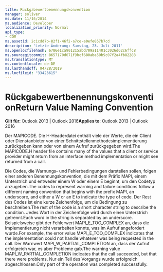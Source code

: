 ```yaml
---
title: Rückgabewertbenennungskonvention
manager: soliver
ms.date: 11/16/2014
ms.audience: Developer
localization_priority: Normal
api_type:
- COM
ms.assetid: 2c1cdd7b-82f1-46f2-a7ce-e0efe857b7cd
description: 'Letzte Änderung: Samstag, 23. Juli 2011'
ms.openlocfilehash: 6786e1ca901215abd709a11401c3026d62c6ffc8
ms.sourcegitcommit: 8657170d071f9bcf680aba50b9c07f2a4fb82283
ms.translationtype: MT
ms.contentlocale: de-DE
ms.lasthandoff: 04/28/2019
ms.locfileid: "33423615"
---
```

# <a name="return-value-naming-convention"></a><span data-ttu-id="316db-103">Rückgabewertbenennungskonvention</span><span class="sxs-lookup"><span data-stu-id="316db-103">Return Value Naming Convention</span></span>

  
  
<span data-ttu-id="316db-104">**Gilt für**: Outlook 2013 | Outlook 2016</span><span class="sxs-lookup"><span data-stu-id="316db-104">**Applies to**: Outlook 2013 | Outlook 2016</span></span> 
  
<span data-ttu-id="316db-105">Der MAPICODE. Die H-Headerdatei enthält viele der Werte, die ein Client oder Dienstanbieter von einer Schnittstellenmethodesimplementierung zurückgeben kann oder von einem Aufruf zurückgegeben wird.</span><span class="sxs-lookup"><span data-stu-id="316db-105">The MAPICODE.H header file contains many of the values that a client or service provider might return from an interface method implementation or might see returned from a call.</span></span>
  
<span data-ttu-id="316db-106">Die Codes, die Warnungs- und Fehlerbedingungen darstellen sollen, folgen einer anderen Benennungskonvention, die mit dem Präfix MAPI, einem Unterstrich und entweder einem W oder einem E beginnt, um den Codetyp anzugeben.</span><span class="sxs-lookup"><span data-stu-id="316db-106">The codes to represent warning and failure conditions follow a different naming convention that begins with the prefix MAPI, an underscore, and either a W or an E to indicate the type of code.</span></span> <span data-ttu-id="316db-107">Der Rest des Codes ist eine kurze Zeichenfolge, um die Bedingung zu beschreiben.</span><span class="sxs-lookup"><span data-stu-id="316db-107">The rest of the code is a short character string to describe the condition.</span></span> <span data-ttu-id="316db-108">Jedes Wort in der Zeichenfolge wird durch einen Unterstrich getrennt.</span><span class="sxs-lookup"><span data-stu-id="316db-108">Each word in the string is separated by an underscore.</span></span> <span data-ttu-id="316db-109">Beispielsweise gibt der Fehlerwert MAPI_E_TOO_COMPLEX an, dass die Implementierung nicht verarbeiten konnte, was im Aufruf angefordert wurde.</span><span class="sxs-lookup"><span data-stu-id="316db-109">For example, the error value MAPI_E_TOO_COMPLEX indicates that the implementation could not handle whatever was being requested in the call.</span></span> <span data-ttu-id="316db-110">Der Warnwert MAPI_W_PARTIAL_COMPLETION an, dass der Aufruf erfolgreich war, es aber Probleme gab.</span><span class="sxs-lookup"><span data-stu-id="316db-110">The warning value MAPI_W_PARTIAL_COMPLETION indicates that the call succeeded, but that there were problems.</span></span> <span data-ttu-id="316db-111">Nur ein Teil des Vorgangs wurde erfolgreich abgeschlossen.</span><span class="sxs-lookup"><span data-stu-id="316db-111">Only part of the operation was completed successfully.</span></span>
  

